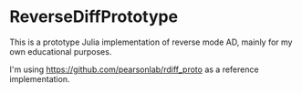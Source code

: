 # ReverseDiffPrototype

This is a prototype Julia implementation of reverse mode AD, mainly for my own educational purposes.

I'm using https://github.com/pearsonlab/rdiff_proto as a reference implementation.

<!-- [![Build Status](https://travis-ci.org/jrevels/ReverseDiffPrototype.jl.svg?branch=master)](https://travis-ci.org/jrevels/ReverseDiffPrototype.jl)

[![Coverage Status](https://coveralls.io/repos/jrevels/ReverseDiffPrototype.jl/badge.svg?branch=master&service=github)](https://coveralls.io/github/jrevels/ReverseDiffPrototype.jl?branch=master)

[![codecov.io](http://codecov.io/github/jrevels/ReverseDiffPrototype.jl/coverage.svg?branch=master)](http://codecov.io/github/jrevels/ReverseDiffPrototype.jl?branch=master) -->
